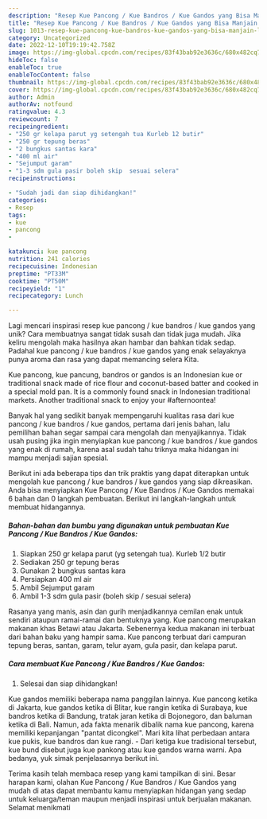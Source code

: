 ```yaml
---
description: "Resep Kue Pancong / Kue Bandros / Kue Gandos yang Bisa Manjain Lidah"
title: "Resep Kue Pancong / Kue Bandros / Kue Gandos yang Bisa Manjain Lidah"
slug: 1013-resep-kue-pancong-kue-bandros-kue-gandos-yang-bisa-manjain-lidah
category: Uncategorized
date: 2022-12-10T19:19:42.758Z
image: https://img-global.cpcdn.com/recipes/83f43bab92e3636c/680x482cq70/kue-pancong-kue-bandros-kue-gandos-foto-resep-utama.jpg
hideToc: false
enableToc: true
enableTocContent: false
thumbnail: https://img-global.cpcdn.com/recipes/83f43bab92e3636c/680x482cq70/kue-pancong-kue-bandros-kue-gandos-foto-resep-utama.jpg
cover: https://img-global.cpcdn.com/recipes/83f43bab92e3636c/680x482cq70/kue-pancong-kue-bandros-kue-gandos-foto-resep-utama.jpg
author: Admin
authorAv: notfound
ratingvalue: 4.3
reviewcount: 7
recipeingredient:
- "250 gr kelapa parut yg setengah tua Kurleb 12 butir"
- "250 gr tepung beras"
- "2 bungkus santas kara"
- "400 ml air"
- "Sejumput garam"
- "1-3 sdm gula pasir boleh skip  sesuai selera"
recipeinstructions:

- "Sudah jadi dan siap dihidangkan!"
categories:
- Resep
tags:
- kue
- pancong
- 

katakunci: kue pancong  
nutrition: 241 calories
recipecuisine: Indonesian
preptime: "PT33M"
cooktime: "PT50M"
recipeyield: "1"
recipecategory: Lunch

---
```





Lagi mencari inspirasi resep kue pancong / kue bandros / kue gandos yang unik? Cara membuatnya sangat tidak susah dan tidak juga mudah. Jika keliru mengolah maka hasilnya akan hambar dan bahkan tidak sedap. Padahal kue pancong / kue bandros / kue gandos yang enak selayaknya punya aroma dan rasa yang dapat memancing selera Kita.





Kue pancong, kue pancung, bandros or gandos is an Indonesian kue or traditional snack made of rice flour and coconut-based batter and cooked in a special mold pan. It is a commonly found snack in Indonesian traditional markets. Another traditional snack to enjoy your #afternoontea!

Banyak hal yang sedikit banyak mempengaruhi kualitas rasa dari kue pancong / kue bandros / kue gandos, pertama dari jenis bahan, lalu pemilihan bahan segar sampai cara mengolah dan menyajikannya. Tidak usah pusing jika ingin menyiapkan kue pancong / kue bandros / kue gandos yang enak di rumah, karena asal sudah tahu triknya maka hidangan ini mampu menjadi sajian spesial.






Berikut ini ada beberapa tips dan trik praktis yang dapat diterapkan untuk mengolah kue pancong / kue bandros / kue gandos yang siap dikreasikan. Anda bisa menyiapkan Kue Pancong / Kue Bandros / Kue Gandos memakai 6 bahan dan 0 langkah pembuatan. Berikut ini langkah-langkah untuk membuat hidangannya.

<!--inarticleads1-->

##### Bahan-bahan dan bumbu yang digunakan untuk pembuatan Kue Pancong / Kue Bandros / Kue Gandos:

1. Siapkan 250 gr kelapa parut (yg setengah tua). Kurleb 1/2 butir
1. Sediakan 250 gr tepung beras
1. Gunakan 2 bungkus santas kara
1. Persiapkan 400 ml air
1. Ambil Sejumput garam
1. Ambil 1-3 sdm gula pasir (boleh skip / sesuai selera)


Rasanya yang manis, asin dan gurih menjadikannya cemilan enak untuk sendiri ataupun ramai-ramai dan bentuknya yang. Kue pancong merupakan makanan khas Betawi atau Jakarta. Sebenernya kedua makanan ini terbuat dari bahan baku yang hampir sama. Kue pancong terbuat dari campuran tepung beras, santan, garam, telur ayam, gula pasir, dan kelapa parut. 

<!--inarticleads2-->

##### Cara membuat Kue Pancong / Kue Bandros / Kue Gandos:


1. Selesai dan siap dihidangkan!

Kue gandos memiliki beberapa nama panggilan lainnya. Kue pancong ketika di Jakarta, kue gandos ketika di Blitar, kue rangin ketika di Surabaya, kue bandros ketika di Bandung, tratak jaran ketika di Bojonegoro, dan baluman ketika di Bali. Namun, ada fakta menarik dibalik nama kue pancong, karena memiliki kepanjangan &#34;pantat dicongkel&#34;. Mari kita lihat perbedaan antara kue pukis, kue bandros dan kue rangi. - Dari ketiga kue tradisional tersebut, kue bund disebut juga kue pankong atau kue gandos warna warni. Apa bedanya, yuk simak penjelasannya berikut ini. 

Terima kasih telah membaca resep yang kami tampilkan di sini. Besar harapan kami, olahan Kue Pancong / Kue Bandros / Kue Gandos yang mudah di atas dapat membantu kamu menyiapkan hidangan yang sedap untuk keluarga/teman maupun menjadi inspirasi untuk berjualan makanan. Selamat menikmati
